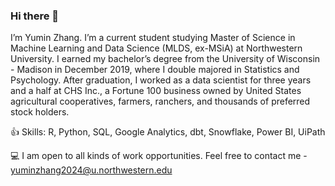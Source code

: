 ### Hi there 👋

I’m Yumin Zhang. I’m a current student studying Master of Science in Machine Learning and Data Science (MLDS, ex-MSiA) at Northwestern University. I earned my bachelor’s degree from the University of Wisconsin - Madison in December 2019, where I double majored in Statistics and Psychology. After graduation, I worked as a data scientist for three years and a half at CHS Inc., a Fortune 100 business owned by United States agricultural cooperatives, farmers, ranchers, and thousands of preferred stock holders.

👍 Skills: R, Python, SQL, Google Analytics, dbt, Snowflake, Power BI, UiPath

💻 I am open to all kinds of work opportunities. Feel free to contact me - yuminzhang2024@u.northwestern.edu

<!--
**yzhang1999/yzhang1999** is a ✨ _special_ ✨ repository because its `README.md` (this file) appears on your GitHub profile.

Here are some ideas to get you started:

- 🔭 I’m currently working on ...
- 🌱 I’m currently learning ...
- 👯 I’m looking to collaborate on ...
- 🤔 I’m looking for help with ...
- 💬 Ask me about ...
- 📫 How to reach me: ...
- 😄 Pronouns: ...
- ⚡ Fun fact: ...
-->
